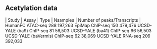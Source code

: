 ## Acetylation data

| Study | Assay | Type | Nsamples | Number of peaks/Transcripts |
HumanFC	ATAC-seq	288	197,263
EpiMap	ChIP-seq	150	479,476
UCSD-YALE (ba9)	ChIP-seq	81	56,503
UCSD-YALE (ba41)	ChIP-seq	66	56,503
UCSD-YALE (baVermis)	ChIP-seq	62	38,069
UCSD-YALE	RNA-seq	209	392,033
